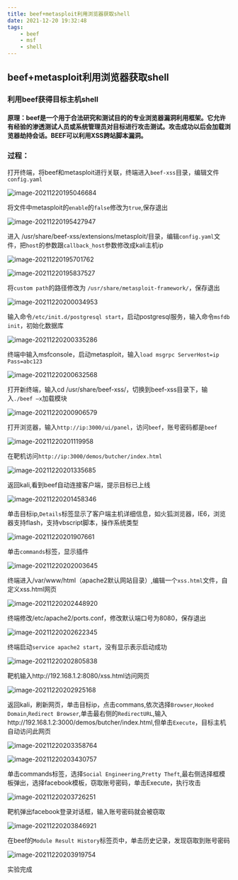 ```yaml
---
title: beef+metasploit利用浏览器获取shell
date: 2021-12-20 19:32:48
tags: 
    - beef
    - msf
    - shell
---
```


## beef+metasploit利用浏览器获取shell

### 利用beef获得目标主机shell

#### 原理：beef是一个用于合法研究和测试目的的专业浏览器漏洞利用框架。它允许有经验的渗透测试人员或系统管理员对目标进行攻击测试。攻击成功以后会加载浏览器劫持会话。BEEF可以利用XSS跨站脚本漏洞。

### 过程：

打开终端，将beef和metasploit进行关联，终端进入`beef-xss`目录，编辑文件`config.yaml`

![image-20211220195046684](https://gitee.com/oxchang/img-host/raw/master/beef-metasploit利用浏览器获取shell/image-20211220195046684.png)

将文件中metasploit的`enable`的`false`修改为`true`,保存退出

![image-20211220195427947](https://gitee.com/oxchang/img-host/raw/master/beef-metasploit利用浏览器获取shell/image-20211220195427947.png)

进入 /usr/share/beef-xss/extensions/metasploit/目录，编辑`config.yaml`文件，把`host`的参数跟`callback_host`参数修改成kali主机ip

![image-20211220195701762](https://gitee.com/oxchang/img-host/raw/master/beef-metasploit利用浏览器获取shell/image-20211220195701762.png)

![image-20211220195837527](https://gitee.com/oxchang/img-host/raw/master/beef-metasploit利用浏览器获取shell/image-20211220195837527.png)

将`custom path`的路径修改为 `/usr/share/metasploit-framework/`，保存退出

![image-20211220200034953](https://gitee.com/oxchang/img-host/raw/master/beef-metasploit利用浏览器获取shell/image-20211220200034953.png)

输入命令`/etc/init.d/postgresql start`，启动postgresql服务，输入命令`msfdb init`，初始化数据库

![image-20211220200335286](https://gitee.com/oxchang/img-host/raw/master/beef-metasploit利用浏览器获取shell/image-20211220200335286.png)

终端中输入msfconsole，启动metasploit，输入`load msgrpc ServerHost=ip Pass=abc123`

![image-20211220200632568](https://gitee.com/oxchang/img-host/raw/master/beef-metasploit利用浏览器获取shell/image-20211220200632568.png)

打开新终端，输入cd /usr/share/beef-xss/，切换到beef-xss目录下，输入`./beef –x`加载模块

![image-20211220200906579](https://gitee.com/oxchang/img-host/raw/master/beef-metasploit利用浏览器获取shell/image-20211220200906579.png)

打开浏览器，输入`http://ip:3000/ui/panel`，访问`beef`，账号密码都是`beef`

![image-20211220201119958](https://gitee.com/oxchang/img-host/raw/master/beef-metasploit利用浏览器获取shell/image-20211220201119958.png)

在靶机访问`http://ip:3000/demos/butcher/index.html`

![image-20211220201335685](https://gitee.com/oxchang/img-host/raw/master/beef-metasploit利用浏览器获取shell/image-20211220201335685.png)

返回kali,看到beef自动连接客户端，提示目标已上线

![image-20211220201458346](https://gitee.com/oxchang/img-host/raw/master/beef-metasploit利用浏览器获取shell/image-20211220201458346.png)

单击目标ip,`Details`标签显示了客户端主机详细信息，如火狐浏览器，IE6，浏览器支持flash，支持vbscript脚本，操作系统类型

![image-20211220201907661](https://gitee.com/oxchang/img-host/raw/master/beef-metasploit利用浏览器获取shell/image-20211220201907661.png)

单击`commands`标签，显示插件

![image-20211220202003645](https://gitee.com/oxchang/img-host/raw/master/beef-metasploit利用浏览器获取shell/image-20211220202003645.png)

终端进入/var/www/html（apache2默认网站目录）,编辑一个`xss.html`文件，自定义xss.html网页

![image-20211220202448920](https://gitee.com/oxchang/img-host/raw/master/beef-metasploit利用浏览器获取shell/image-20211220202448920.png)

终端修改/etc/apache2/ports.conf，修改默认端口号为8080，保存退出

![image-20211220202622345](https://gitee.com/oxchang/img-host/raw/master/beef-metasploit利用浏览器获取shell/image-20211220202622345.png)

终端启动`service apache2 start`，没有显示表示启动成功

![image-20211220202805838](https://gitee.com/oxchang/img-host/raw/master/beef-metasploit利用浏览器获取shell/image-20211220202805838.png)

靶机输入http://192.168.1.2:8080/xss.html访问网页

![image-20211220202925168](https://gitee.com/oxchang/img-host/raw/master/beef-metasploit利用浏览器获取shell/image-20211220202925168.png)

返回kali，刷新网页，单击目标ip，点击commans,依次选择`Browser`,`Hooked Domain`,`Redirect Browser`,单击最右侧的`RedirectURL`,输入http://192.168.1.2:3000/demos/butcher/index.html,但单击`Execute`，目标主机自动访问此网页

![image-20211220203358764](https://gitee.com/oxchang/img-host/raw/master/beef-metasploit利用浏览器获取shell/image-20211220203358764.png)

![image-20211220203430757](https://gitee.com/oxchang/img-host/raw/master/beef-metasploit利用浏览器获取shell/image-20211220203430757.png)

单击commands标签，选择`Social Engineering`,`Pretty Theft`,最右侧选择框模板弹出，选择facebook模板，窃取账号密码，单击Execute，执行攻击

![image-20211220203726251](https://gitee.com/oxchang/img-host/raw/master/beef-metasploit利用浏览器获取shell/image-20211220203726251.png)

靶机弹出facebook登录对话框，输入账号密码就会被窃取

![image-20211220203846921](https://gitee.com/oxchang/img-host/raw/master/beef-metasploit利用浏览器获取shell/image-20211220203846921.png)

在beef的`Module Result History`标签页中，单击历史记录，发现窃取到账号密码

![image-20211220203919754](https://gitee.com/oxchang/img-host/raw/master/beef-metasploit利用浏览器获取shell/image-20211220203919754.png)

实验完成
